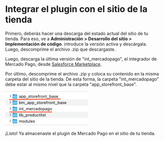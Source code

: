# Integrar el plugin con el sitio de la tienda

Primero, deberás hacer una descarga del estado actual del sitio de tu tienda. Para eso, ve a **Administración > Desarrollo del sitio > Implementación de código**. introduce la versión activa y descárgala. Luego, descomprime el archivo .zip que descargaste.

Luego, descarga la última versión de "int_mercadopago", el integrador de Mercado Pago, desde [Salesforce Marketplace](https://www.salesforce.com/products/commerce-cloud/partner-marketplace/partners/integrator-for-mercado-pago/). 

Por último, descomprime el archivo .zip y coloca su contenido en la misma carpeta del sitio de la tienda. De esta forma, la carpeta "int_mercadopago" debe estar al mismo nivel que la carpeta "app_storefront_base".

![Cómo guardar el plugin de Mercado Pago](/images/salesforce/folders.png "Cómo guardar el plugin de Mercado Pago")

¡Listo! Ya almacenaste el plugin de Mercado Pago en el sitio de tu tienda. 
